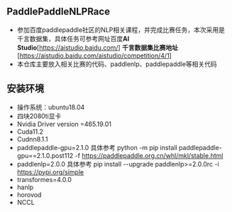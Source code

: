<!--
 * @Author: your name
 * @Date: 2021-06-08 17:30:05
 * @LastEditTime: 2021-06-08 17:31:09
 * @LastEditors: Please set LastEditors
 * @Description: In User Settings Edit
 * @FilePath: /PaddlePaddleNLPRace/README.md
-->

## PaddlePaddleNLPRace
* 参加百度paddlepaddle社区的NLP相关课程，并完成比赛任务，本次采用是千言数据集，具体任务可参考网址百度**AI Studio**[https://aistudio.baidu.com/] **千言数据集比赛地址**[https://aistudio.baidu.com/aistudio/competition/4/1]
* 本仓库主要放入相关比赛的代码、paddlenlp、paddlepaddle等相关代码

## 安装环境
* 操作系统：ubuntu18.04
* 四块2080ti显卡
* Nvidia Driver version =465.19.01
* Cuda11.2
* Cudnn8.1.1
* paddlepaddle-gpu=2.1.0 具体参考 python -m pip install paddlepaddle-gpu==2.1.0.post112 -f https://paddlepaddle.org.cn/whl/mkl/stable.html
* paddlenlp=2.0.0 具体参考 pip install --upgrade paddlenlp>=2.0.0rc -i https://pypi.org/simple
* transformes=4.0.0
* hanlp
* horovod
* NCCL
